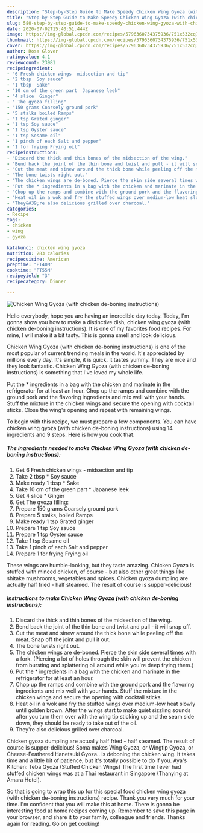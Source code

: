 ```yaml
---
description: "Step-by-Step Guide to Make Speedy Chicken Wing Gyoza (with chicken de-boning instructions)"
title: "Step-by-Step Guide to Make Speedy Chicken Wing Gyoza (with chicken de-boning instructions)"
slug: 580-step-by-step-guide-to-make-speedy-chicken-wing-gyoza-with-chicken-de-boning-instructions
date: 2020-07-02T15:40:51.444Z
image: https://img-global.cpcdn.com/recipes/5796360734375936/751x532cq70/chicken-wing-gyoza-with-chicken-de-boning-instructions-recipe-main-photo.jpg
thumbnail: https://img-global.cpcdn.com/recipes/5796360734375936/751x532cq70/chicken-wing-gyoza-with-chicken-de-boning-instructions-recipe-main-photo.jpg
cover: https://img-global.cpcdn.com/recipes/5796360734375936/751x532cq70/chicken-wing-gyoza-with-chicken-de-boning-instructions-recipe-main-photo.jpg
author: Rosa Glover
ratingvalue: 4.1
reviewcount: 23981
recipeingredient:
- "6 Fresh chicken wings  midsection and tip"
- "2 tbsp  Soy sauce"
- "1 tbsp  Sake"
- "10 cm of the green part  Japanese leek"
- "4 slice  Ginger"
- " The gyoza filling"
- "150 grams Coarsely ground pork"
- "5 stalks boiled Ramps"
- "1 tsp Grated ginger"
- "1 tsp Soy sauce"
- "1 tsp Oyster sauce"
- "1 tsp Sesame oil"
- "1 pinch of each Salt and pepper"
- "1 for frying Frying oil"
recipeinstructions:
- "Discard the thick and thin bones of the midsection of the wing."
- "Bend back the joint of the thin bone and twist and pull - it will snap off."
- "Cut the meat and sinew around the thick bone while peeling off the meat. Snap off the joint and pull it out."
- "The bone twists right out."
- "The chicken wings are de-boned. Pierce the skin side several times with a fork. (Piercing a lot of holes through the skin will prevent the chicken from bursting and splattering oil around while you&#39;re deep frying them.)"
- "Put the * ingredients in a bag with the chicken and marinate in the refrigerator for at least an hour."
- "Chop up the ramps and combine with the ground pork and the flavoring ingredients and mix well with your hands. Stuff the mixture in the chicken wings and secure the opening with cocktail sticks."
- "Heat oil in a wok and fry the stuffed wings over medium-low heat slowly until golden brown. After the wings start to make quiet sizzling sounds after you turn them over with the wing tip sticking up and the seam side down, they should be ready to take out of the oil."
- "They&#39;re also delicious grilled over charcoal."
categories:
- Recipe
tags:
- chicken
- wing
- gyoza

katakunci: chicken wing gyoza 
nutrition: 283 calories
recipecuisine: American
preptime: "PT40M"
cooktime: "PT55M"
recipeyield: "3"
recipecategory: Dinner

---
```



![Chicken Wing Gyoza (with chicken de-boning instructions)](https://img-global.cpcdn.com/recipes/5796360734375936/751x532cq70/chicken-wing-gyoza-with-chicken-de-boning-instructions-recipe-main-photo.jpg)

Hello everybody, hope you are having an incredible day today. Today, I'm gonna show you how to make a distinctive dish, chicken wing gyoza (with chicken de-boning instructions). It is one of my favorites food recipes. For mine, I will make it a bit tasty. This is gonna smell and look delicious.

Chicken Wing Gyoza (with chicken de-boning instructions) is one of the most popular of current trending meals in the world. It's appreciated by millions every day. It's simple, it is quick, it tastes yummy. They are nice and they look fantastic. Chicken Wing Gyoza (with chicken de-boning instructions) is something that I've loved my whole life.

Put the * ingredients in a bag with the chicken and marinate in the refrigerator for at least an hour. Chop up the ramps and combine with the ground pork and the flavoring ingredients and mix well with your hands. Stuff the mixture in the chicken wings and secure the opening with cocktail sticks. Close the wing&#39;s opening and repeat with remaining wings.


To begin with this recipe, we must prepare a few components. You can have chicken wing gyoza (with chicken de-boning instructions) using 14 ingredients and 9 steps. Here is how you cook that.

<!--inarticleads1-->

##### The ingredients needed to make Chicken Wing Gyoza (with chicken de-boning instructions):

1. Get 6 Fresh chicken wings - midsection and tip
1. Take 2 tbsp * Soy sauce
1. Make ready 1 tbsp * Sake
1. Take 10 cm of the green part * Japanese leek
1. Get 4 slice * Ginger
1. Get  The gyoza filling:
1. Prepare 150 grams Coarsely ground pork
1. Prepare 5 stalks, boiled Ramps
1. Make ready 1 tsp Grated ginger
1. Prepare 1 tsp Soy sauce
1. Prepare 1 tsp Oyster sauce
1. Take 1 tsp Sesame oil
1. Take 1 pinch of each Salt and pepper
1. Prepare 1 for frying Frying oil


These wings are humble-looking, but they taste amazing. Chicken Gyoza is stuffed with minced chicken, of course - but also other great things like shitake mushrooms, vegetables and spices. Chicken gyoza dumpling are actually half fried - half steamed. The result of course is supper-delicious! 

<!--inarticleads2-->

##### Instructions to make Chicken Wing Gyoza (with chicken de-boning instructions):

1. Discard the thick and thin bones of the midsection of the wing.
1. Bend back the joint of the thin bone and twist and pull - it will snap off.
1. Cut the meat and sinew around the thick bone while peeling off the meat. Snap off the joint and pull it out.
1. The bone twists right out.
1. The chicken wings are de-boned. Pierce the skin side several times with a fork. (Piercing a lot of holes through the skin will prevent the chicken from bursting and splattering oil around while you&#39;re deep frying them.)
1. Put the * ingredients in a bag with the chicken and marinate in the refrigerator for at least an hour.
1. Chop up the ramps and combine with the ground pork and the flavoring ingredients and mix well with your hands. Stuff the mixture in the chicken wings and secure the opening with cocktail sticks.
1. Heat oil in a wok and fry the stuffed wings over medium-low heat slowly until golden brown. After the wings start to make quiet sizzling sounds after you turn them over with the wing tip sticking up and the seam side down, they should be ready to take out of the oil.
1. They&#39;re also delicious grilled over charcoal.


Chicken gyoza dumpling are actually half fried - half steamed. The result of course is supper-delicious! Soma makes Wing Gyoza, or Wingtip Gyoza, or Cheese-Feathered Hanetsuki Gyoza.. is deboning the chicken wing. It takes time and a little bit of patience, but it&#39;s totally possible to do if you. Aya&#39;s Kitchen: Teba Gyoza (Stuffed Chicken Wings) The first time I ever had stuffed chicken wings was at a Thai restaurant in Singapore (Thanying at Amara Hotel). 

So that is going to wrap this up for this special food chicken wing gyoza (with chicken de-boning instructions) recipe. Thank you very much for your time. I'm confident that you will make this at home. There is gonna be interesting food at home recipes coming up. Remember to save this page in your browser, and share it to your family, colleague and friends. Thanks again for reading. Go on get cooking!
